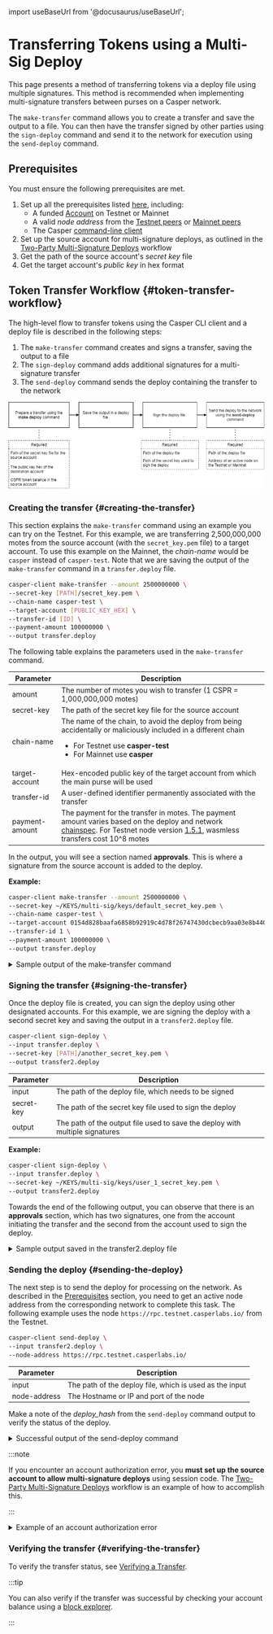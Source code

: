 import useBaseUrl from '@docusaurus/useBaseUrl';

# Transferring Tokens using a Multi-Sig Deploy

This page presents a method of transferring tokens via a deploy file using multiple signatures. This method is recommended when implementing multi-signature transfers between purses on a Casper network.

The `make-transfer` command allows you to create a transfer and save the output to a file. You can then have the transfer signed by other parties using the `sign-deploy` command and send it to the network for execution using the `send-deploy` command.

## Prerequisites

You must ensure the following prerequisites are met.

1. Set up all the prerequisites listed [here](../../prerequisites.md), including:
    - A funded [Account](../../prerequisites.md#setting-up-an-account) on Testnet or Mainnet
    - A valid _node address_ from the [Testnet peers](https://testnet.cspr.live/tools/peers) or [Mainnet peers](https://cspr.live/tools/peers)
    - The Casper [command-line client](../../prerequisites.md#the-casper-command-line-client)
2. Set up the source account for multi-signature deploys, as outlined in the [Two-Party Multi-Signature Deploys](../../../resources/advanced/two-party-multi-sig.md) workflow
3. Get the path of the source account's _secret key_ file
4. Get the target account's _public key_ in hex format

## Token Transfer Workflow {#token-transfer-workflow}

The high-level flow to transfer tokens using the Casper CLI client and a deploy file is described in the following steps:

1. The `make-transfer` command creates and signs a transfer, saving the output to a file
2. The `sign-deploy` command adds additional signatures for a multi-signature transfer
3. The `send-deploy` command sends the deploy containing the transfer to the network

![Deployment flow](./multisig-deploy-transfer/deploy-flow.png)

### Creating the transfer {#creating-the-transfer}

This section explains the `make-transfer` command using an example you can try on the Testnet. For this example, we are transferring 2,500,000,000 motes from the source account (with the `secret_key.pem` file) to a target account. To use this example on the Mainnet, the _chain-name_ would be `casper` instead of `casper-test`. Note that we are saving the output of the `make-transfer` command in a `transfer.deploy` file.

```bash
casper-client make-transfer --amount 2500000000 \
--secret-key [PATH]/secret_key.pem \
--chain-name casper-test \
--target-account [PUBLIC_KEY_HEX] \
--transfer-id [ID] \
--payment-amount 100000000 \
--output transfer.deploy
```

The following table explains the parameters used in the `make-transfer` command.

| Parameter | Description |
| --- | --- |
| amount | The number of motes you wish to transfer (1 CSPR = 1,000,000,000 motes) |
| secret-key | The path of the secret key file for the source account |
| chain-name | The name of the chain, to avoid the deploy from being accidentally or maliciously included in a different chain <ul><li>For Testnet use **casper-test**</li><li>For Mainnet use **casper**</li></ul> |
| target-account | Hex-encoded public key of the target account from which the main purse will be used |
| transfer-id | A user-defined identifier permanently associated with the transfer |
| payment-amount | The payment for the transfer in motes. The payment amount varies based on the deploy and network [chainspec](../../../concepts/glossary/C.md#chainspec). For Testnet node version [1.5.1](https://github.com/casper-network/casper-node/blob/release-1.5.1/resources/production/chainspec.toml), wasmless transfers cost 10^8 motes |

In the output, you will see a section named **approvals**. This is where a signature from the source account is added to the deploy.

**Example:**

```bash
casper-client make-transfer --amount 2500000000 \
--secret-key ~/KEYS/multi-sig/keys/default_secret_key.pem \
--chain-name casper-test \
--target-account 0154d828baafa6858b92919c4d78f26747430dcbecb9aa03e8b44077dc6266cabf \
--transfer-id 1 \
--payment-amount 100000000 \
--output transfer.deploy
```

<details>
<summary>Sample output of the make-transfer command</summary>

```json
{
  "hash": "88c49fa9108485397a330f294914a6c2d614c581fbe0a31de1a954baad6d709b",
  "header": {
    "account": "01360af61b50cdcb7b92cffe2c99315d413d34ef77fadee0c105cc4f1d4120f986",
    "timestamp": "2023-10-12T19:14:22.080Z",
    "ttl": "30m",
    "gas_price": 1,
    "body_hash": "1bb7436d4703816b5cbeef245dd83c0520f1c7173cdf609c664a29487cc5de1c",
    "dependencies": [],
    "chain_name": "casper-test"
  },
  "payment": {
    "ModuleBytes": {
      "module_bytes": "",
      "args": [
        [
          "amount",
          {
            "cl_type": "U512",
            "bytes": "0400e1f505",
            "parsed": "100000000"
          }
        ]
      ]
    }
  },
  "session": {
    "Transfer": {
      "args": [
        [
          "amount",
          {
            "cl_type": "U512",
            "bytes": "0400f90295",
            "parsed": "2500000000"
          }
        ],
        [
          "target",
          {
            "cl_type": "PublicKey",
            "bytes": "0154d828baafa6858b92919c4d78f26747430dcbecb9aa03e8b44077dc6266cabf",
            "parsed": "0154d828baafa6858b92919c4d78f26747430dcbecb9aa03e8b44077dc6266cabf"
          }
        ],
        [
          "id",
          {
            "cl_type": {
              "Option": "U64"
            },
            "bytes": "010100000000000000",
            "parsed": 1
          }
        ]
      ]
    }
  },
  "approvals": [
    {
      "signer": "01360af61b50cdcb7b92cffe2c99315d413d34ef77fadee0c105cc4f1d4120f986",
      "signature": "015e0db50b174f3627e0e27cb503f0836b30bd0e0f2c4b989366b0df57500a1cb2b0945408c938bc3c33c40dab59a9c6af6f4e01e474330cd27262bfc87680030e"
    }
  ]
}
```

</details>

### Signing the transfer {#signing-the-transfer}

Once the deploy file is created, you can sign the deploy using other designated accounts. For this example, we are signing the deploy with a second secret key and saving the output in a `transfer2.deploy` file.

```bash
casper-client sign-deploy \
--input transfer.deploy \
--secret-key [PATH]/another_secret_key.pem \
--output transfer2.deploy
```

| Parameter    | Description                                                          |
| ------------ | -------------------------------------------------------------------- |
| input        | The path of the deploy file, which needs to be signed                |
| secret-key   | The path of the secret key file used to sign the deploy              |
| output       | The path of the output file used to save the deploy with multiple signatures |

**Example:**

```bash
casper-client sign-deploy \
--input transfer.deploy \
--secret-key ~/KEYS/multi-sig/keys/user_1_secret_key.pem \
--output transfer2.deploy
```

Towards the end of the following output, you can observe that there is an **approvals** section, which has two signatures, one from the account initiating the transfer and the second from the account used to sign the deploy.

<details>
<summary>Sample output saved in the transfer2.deploy file</summary>

```json
{
  "hash": "88c49fa9108485397a330f294914a6c2d614c581fbe0a31de1a954baad6d709b",
  "header": {
    "account": "01360af61b50cdcb7b92cffe2c99315d413d34ef77fadee0c105cc4f1d4120f986",
    "timestamp": "2023-10-12T19:14:22.080Z",
    "ttl": "30m",
    "gas_price": 1,
    "body_hash": "1bb7436d4703816b5cbeef245dd83c0520f1c7173cdf609c664a29487cc5de1c",
    "dependencies": [],
    "chain_name": "casper-test"
  },
  "payment": {
    "ModuleBytes": {
      "module_bytes": "",
      "args": [
        [
          "amount",
          {
            "cl_type": "U512",
            "bytes": "0400e1f505",
            "parsed": "100000000"
          }
        ]
      ]
    }
  },
  "session": {
    "Transfer": {
      "args": [
        [
          "amount",
          {
            "cl_type": "U512",
            "bytes": "0400f90295",
            "parsed": "2500000000"
          }
        ],
        [
          "target",
          {
            "cl_type": "PublicKey",
            "bytes": "0154d828baafa6858b92919c4d78f26747430dcbecb9aa03e8b44077dc6266cabf",
            "parsed": "0154d828baafa6858b92919c4d78f26747430dcbecb9aa03e8b44077dc6266cabf"
          }
        ],
        [
          "id",
          {
            "cl_type": {
              "Option": "U64"
            },
            "bytes": "010100000000000000",
            "parsed": 1
          }
        ]
      ]
    }
  },
  "approvals": [
    {
      "signer": "01360af61b50cdcb7b92cffe2c99315d413d34ef77fadee0c105cc4f1d4120f986",
      "signature": "015e0db50b174f3627e0e27cb503f0836b30bd0e0f2c4b989366b0df57500a1cb2b0945408c938bc3c33c40dab59a9c6af6f4e01e474330cd27262bfc87680030e"
    },
    {
      "signer": "01e3d3392c2e0b943abe709b25de5c353e5e1e9d95c7a76e3dd343d8aa1aa08d51",
      "signature": "017793ad52d27393b1aa8ff5bb9bdbcb48708910d6cdabd9a89b44690ca174edf8924aad340bf901ac343391cb4cba7cf4db07390372f28ecf471fd522e0b63803"
    }
  ]
}
```

</details>

### Sending the deploy {#sending-the-deploy}

The next step is to send the deploy for processing on the network. As described in the [Prerequisites](#prerequisites) section, you need to get an active node address from the corresponding network to complete this task. The following example uses the node `https://rpc.testnet.casperlabs.io/` from the Testnet.

```bash
casper-client send-deploy \
--input transfer2.deploy \
--node-address https://rpc.testnet.casperlabs.io/ 
```

| Parameter    | Description                                                          |
| ------------ | -------------------------------------------------------------------- |
| input        | The path of the deploy file, which is used as the input              |
| node-address | The Hostname or IP and port of the node                              |

Make a note of the *deploy_hash* from the `send-deploy` command output to verify the status of the deploy.

<details>
<summary>Successful output of the send-deploy command</summary>

```json
{
  "jsonrpc": "2.0",
  "id": -818883417884028030,
  "result": {
    "api_version": "1.5.3",
    "deploy_hash": "88c49fa9108485397a330f294914a6c2d614c581fbe0a31de1a954baad6d709b"
  }
}
```

</details>

:::note

If you encounter an account authorization error, you **must set up the source account to allow multi-signature deploys** using session code. The [Two-Party Multi-Signature Deploys](../../../resources/advanced/two-party-multi-sig.md) workflow is an example of how to accomplish this.

:::

<details>
<summary>Example of an account authorization error</summary>

```json
{
  "code": -32008,
  "message": "deploy parameter failure: account authorization invalid at prestate_hash: 5f0392de8ac3512a48a110acfc5bc10d4a6a07109b350ae14cbec0428656c8ac"
}
```

</details>


###  Verifying the transfer {#verifying-the-transfer}

To verify the transfer status, see [Verifying a Transfer](./verify-transfer.md).

:::tip 

You can also verify if the transfer was successful by checking your account balance using a [block explorer](../../../users/block-explorer.md). 

:::
